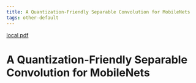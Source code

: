 ```yaml
---
title: A Quantization-Friendly Separable Convolution for MobileNets
tags: other-default
---
```


[local pdf](../../../pdfs/A%20Quantization-Friendly%20Separable%20Convolution%20for%20MobileNets.pdf)

# A Quantization-Friendly Separable Convolution for MobileNets
